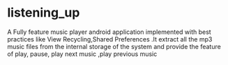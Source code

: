 # listening_up
 A Fully feature music player android application implemented with best practices like 
View Recycling,Shared Preferences .It extract all the mp3 music files from the internal storage of 
the system and provide the feature of play, pause, play next music ,play previous music
